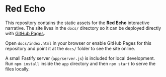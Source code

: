 # Red Echo

This repository contains the static assets for the **Red Echo** interactive narrative.
The site lives in the `docs/` directory so it can be deployed directly with
[GitHub Pages](https://pages.github.com/).

Open `docs/index.html` in your browser or enable GitHub Pages for this repository
and point it at the `docs/` folder to see the site online.

A small Fastify server (`app/server.js`) is included for local development. Run
`npm install` inside the `app` directory and then `npm start` to serve the
files locally.
